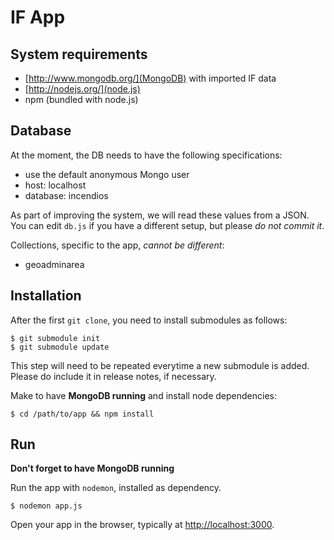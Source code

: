# IF App

## System requirements
- [http://www.mongodb.org/](MongoDB) with imported IF data
- [http://nodejs.org/](node.js)
- npm (bundled with node.js)


## Database
At the moment, the DB needs to have the following specifications:
- use the default anonymous Mongo user
- host: localhost
- database: incendios

As part of improving the system, we will read these values from a JSON. You can edit `db.js` if you have a different setup, but please *do not commit it*.

Collections, specific to the app, *cannot be different*:
- geoadminarea


## Installation

After the first `git clone`, you need to install submodules as follows:
```
$ git submodule init
$ git submodule update
```
This step will need to be repeated everytime a new submodule is added. Please do include it in release notes, if necessary.


Make to have **MongoDB running** and install node dependencies:
```
$ cd /path/to/app && npm install
```


## Run

**Don't forget to have MongoDB running**

Run the app with `nodemon`, installed as dependency.
```
$ nodemon app.js
```

Open your app in the browser, typically at [http://localhost:3000](http://localhost:3000).
